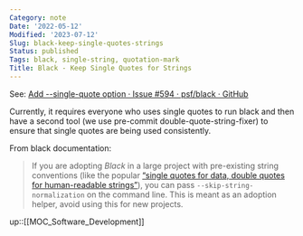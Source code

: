 ```yaml
---
Category: note
Date: '2022-05-12'
Modified: '2023-07-12'
Slug: black-keep-single-quotes-strings
Status: published
Tags: black, single-string, quotation-mark
Title: Black - Keep Single Quotes for Strings
---
```


See: [Add --single-quote option · Issue #594 · psf/black · GitHub](https://github.com/psf/black/issues/594)

Currently, it requires everyone who uses single quotes to run black and then have a second tool (we use pre-commit double-quote-string-fixer) to ensure that single quotes are being used consistently.

From black documentation:
> If you are adopting *Black* in a large project with pre-existing string conventions (like the popular [“single quotes for data, double quotes for human-readable strings”](https://stackoverflow.com/a/56190)), you can pass `--skip-string-normalization` on the command line. This is meant as an adoption helper, avoid using this for new projects.

up::[[MOC_Software_Development]]
